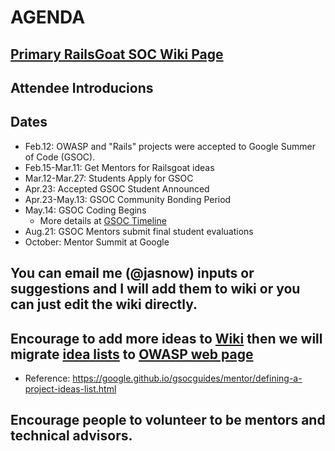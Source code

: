 # AGENDA
## [Primary RailsGoat SOC Wiki Page](https://github.com/OWASP/railsgoat/wiki/RailsGoat-Summer-of-Code-Type-Project-Information)
## Attendee Introducions
## Dates
 * Feb.12: OWASP and "Rails" projects were accepted to Google Summer of Code (GSOC).
 * Feb.15-Mar.11: Get Mentors for Railsgoat ideas
 * Mar.12-Mar.27: Students Apply for GSOC
 * Apr.23: Accepted GSOC Student Announced
 * Apr.23-May.13: GSOC Community Bonding Period
 * May.14: GSOC Coding Begins
   * More details at [GSOC Timeline](https://developers.google.com/open-source/gsoc/timeline)
 * Aug.21: GSOC Mentors submit final student evaluations
 * October: Mentor Summit at Google
## You can email me (@jasnow) inputs or suggestions and I will add them to wiki or you can just edit the wiki directly.
## Encourage to add more ideas to [Wiki](https://github.com/OWASP/railsgoat/wiki/RailsGoat-Summer-of-Code-Type-Project-Information) then we will migrate [idea lists](https://github.com/OWASP/railsgoat/wiki/OWASP-RailGoat-Idea-List) to [OWASP web page](https://www.owasp.org/index.php/GSOC2018_Ideas)
 * Reference: https://google.github.io/gsocguides/mentor/defining-a-project-ideas-list.html
## Encourage people to volunteer to be mentors and technical advisors.
